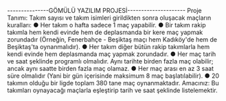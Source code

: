 ---------------GÖMÜLÜ YAZILIM PROJESİ---------------------
Proje Tanımı:
Takım sayısı ve takım isimleri girildikten sonra oluşacak maçların kuralları:
● Her takım o hafta sadece 1 maç yapabilir.
● Bir takım rakip takımla hem kendi evinde hem de deplasmanda bir kere maç yapmak
zorundadır (Örneğin, Fenerbahçe - Beşiktaş maçı hem Kadıköy'de hem de Beşiktaş'ta
oynanmalıdır).
● Her takım diğer bütün rakip takımlarla hem kendi evinde hem deplasmanda maç yapmak
zorundadır.
● Her maç tarih ve saat şeklinde programlı olmalıdır. Aynı tarihte birden fazla maç olabilir;
ancak aynı saatte birden fazla maç olamaz.
● Her maç arası en az 3 saat süre olmalıdır (Yani bir gün içerisinde maksimum 8 maç
başlatılabilir).
● 20 takımın olduğu bir ligde toplam 380 tane maç oynanmaktadır.
Amacınız:
Bu takımları oynayacağı maçlarla eşleştirip tarih ve saat şeklinde listelemektir.
